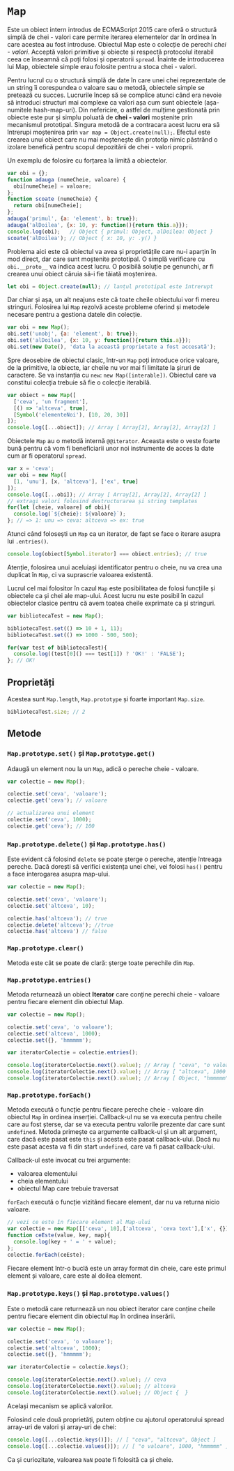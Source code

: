 # `Map`

Este un obiect intern introdus de ECMAScript 2015 care oferă o structură simplă de chei - valori care permite iterarea elementelor dar în ordinea în care acestea au fost introduse. Obiectul Map este o colecție de perechi *chei - valori*. Acceptă valori primitive și obiecte și respectă protocolul iterabil ceea ce înseamnă că poți folosi și operatorii `spread`. Înainte de introducerea lui Map, obiectele simple erau folosite pentru a stoca chei - valori.

Pentru lucrul cu o structură simplă de date în care unei chei reprezentate de un string îi corespundea o valoare sau o metodă, obiectele simple se pretează cu succes.
Lucrurile încep să se complice atunci când era nevoie să introduci structuri mai complexe ca valori așa cum sunt obiectele (așa-numitele hash-map-uri).
Din nefericire, o astfel de mulțime gestionată prin obiecte este pur și simplu poluată de **chei - valori** moștenite prin mecanismul prototipal. Singura metodă de a contracara acest lucru era să întrerupi moștenirea prin `var map = Object.create(null);`. Efectul este crearea unui obiect care nu mai moștenește din prototip nimic păstrând o izolare benefică pentru scopul depozitării de chei - valori proprii.

Un exemplu de folosire cu forțarea la limită a obiectelor.

```javascript
var obi = {};
function adauga (numeCheie, valoare) {
  obi[numeCheie] = valoare;
};
function scoate (numeCheie) {
  return obi[numeCheie];
};
adauga('primul', {a: 'element', b: true});
adauga('alDoilea', {x: 10, y: function(){return this.a}});
console.log(obi);   // Object { primul: Object, alDoilea: Object }
scoate('alDoilea'); // Object { x: 10, y: .y() }
```

Problema aici este că obiectul va avea și proprietățile care nu-i aparțin în mod direct, dar care sunt moștenite prototipal. O simplă verificare cu `obi.__proto__` va indica acest lucru.
O posibilă soluție pe genunchi, ar fi crearea unui obiect căruia să-i fie tăiată moștenirea.

```javascript
let obi = Object.create(null); // lanțul prototipal este întrerupt
```

Dar chiar și așa, un alt neajuns este că toate cheile obiectului vor fi mereu stringuri. Folosirea lui `Map` rezolvă aceste probleme oferind și metodele necesare pentru a gestiona datele din colecție.

```javascript
var obi = new Map();
obi.set('unobj', {a: 'element', b: true});
obi.set('alDoilea', {x: 10, y: function(){return this.a}});
obi.set(new Date(), 'data la această proprietate a fost accesată');
```

Spre deosebire de obiectul clasic, într-un `Map` poți introduce orice valoare, de la primitive, la obiecte, iar cheile nu vor mai fi limitate la șiruri de caractere. Se va instanția cu `new`: `new Map([interable])`. Obiectul care va constitui colecția trebuie să fie o colecție iterabilă.

```javascript
var obiect = new Map([
  ['ceva', 'un fragment'],
  [() => 'altceva', true],
  [Symbol('elementeNoi'), [10, 20, 30]]
]);
console.log([...obiect]); // Array [ Array[2], Array[2], Array[2] ]
```

Obiectele `Map` au o metodă internă `@@iterator`. Aceasta este o veste foarte bună pentru că vom fi beneficiarii unor noi instrumente de acces la date cum ar fi operatorul `spread`.

```javascript
var x = 'ceva';
var obi = new Map([
  [1, 'unu'], [x, 'altceva'], ['ex', true]
]);
console.log([...obi]); // Array [ Array[2], Array[2], Array[2] ]
// extragi valori folosind destructurarea și string templates
for(let [cheie, valoare] of obi){
  console.log(`${cheie}: ${valoare}`);
}; // => 1: unu => ceva: altceva => ex: true
```

Atunci când folosești un `Map` ca un iterator, de fapt se face o iterare asupra lui `.entries()`.

```javascript
console.log(obiect[Symbol.iterator] === obiect.entries); // true
```

Atenție, folosirea unui aceluiași identificator pentru o cheie, nu va crea una duplicat în `Map`, ci va suprascrie valoarea existentă.

Lucrul cel mai folositor în cazul `Map` este posibilitatea de folosi funcțiile și obiectele ca și chei ale map-ului. Acest lucru nu este posibil în cazul obiectelor clasice pentru că avem toatea cheile exprimate ca și stringuri.

```javascript
var bibliotecaTest = new Map();

bibliotecaTest.set(() => 10 + 1, 11);
bibliotecaTest.set(() => 1000 - 500, 500);

for(var test of bibliotecaTest){
  console.log((test[0]() === test[1]) ? 'OK!' : 'FALSE');
}; // OK!
```

## Proprietăți

Acestea sunt `Map.length`, `Map.prototype` și foarte important `Map.size`.

```javascript
bibliotecaTest.size; // 2
```

## Metode

### `Map.prototype.set()` și `Map.prototype.get()`

Adaugă un element nou la un `Map`, adică o pereche cheie - valoare.

```javascript
var colectie = new Map();

colectie.set('ceva', 'valoare');
colectie.get('ceva'); // valoare

// actualizarea unui element
colectie.set('ceva', 1000);
colectie.get('ceva'); // 100
```

### `Map.prototype.delete()` și `Map.prototype.has()`

Este evident că folosind `delete` se poate șterge o pereche, atenție întreaga pereche. Dacă dorești să verifici existența unei chei, vei folosi `has()` pentru a face interogarea asupra map-ului.

```javascript
var colectie = new Map();

colectie.set('ceva', 'valoare');
colectie.set('altceva', 10);

colectie.has('altceva'); // true
colectie.delete('altceva'); //true
colectie.has('altceva') // false
```

### `Map.prototype.clear()`

Metoda este cât se poate de clară: șterge toate perechile din `Map`.

### `Map.prototype.entries()`

Metoda returnează un obiect **Iterator** care conține perechi cheie - valoare pentru fiecare element din obiectul Map.

```javascript
var colectie = new Map();

colectie.set('ceva', 'o valoare');
colectie.set('altceva', 1000);
colectie.set({}, 'hmmmmm');

var iteratorColectie = colectie.entries();

console.log(iteratorColectie.next().value); // Array [ "ceva", "o valoare" ]
console.log(iteratorColectie.next().value); // Array [ "altceva", 1000 ]
console.log(iteratorColectie.next().value); // Array [ Object, "hmmmmm" ]
```

### `Map.prototype.forEach()`

Metoda execută o funcție pentru fiecare pereche cheie - valoare din obiectul `Map` în ordinea inserției. Callback-ul nu se va executa pentru cheile care au fost șterse, dar se va executa pentru valorile prezente dar care sunt `undefined`.
Metoda primește ca argumente callback-ul și un alt argument, care dacă este pasat este `this` și acesta este pasat callback-ului. Dacă nu este pasat acesta va fi din start `undefined`, care va fi pasat callback-ului.

Callback-ul este invocat cu trei argumente:

-   valoarea elementului
-   cheia elementului
-   obiectul Map care trebuie traversat

`forEach` execută o funcție vizitând fiecare element, dar nu va returna nicio valoare.

```javascript
// vezi ce este în fiecare element al Map-ului
var colectie = new Map([['ceva', 10],['altceva', 'ceva text'],['x', {}]]);
function ceEste(value, key, map){
  console.log(key + ' = ' + value);
};
colectie.forEach(ceEste);
```

Fiecare element într-o buclă este un array format din cheie, care este primul element și valoare, care este al doilea element.

### `Map.prototype.keys()` și `Map.prototype.values()`

Este o metodă care returnează un nou obiect iterator care conține cheile pentru fiecare element din obiectul `Map` în ordinea inserării.

```javascript
var colectie = new Map();

colectie.set('ceva', 'o valoare');
colectie.set('altceva', 1000);
colectie.set({}, 'hmmmmm');

var iteratorColectie = colectie.keys();

console.log(iteratorColectie.next().value); // ceva
console.log(iteratorColectie.next().value); // altceva
console.log(iteratorColectie.next().value); // Object {  }
```

Același mecanism se aplică valorilor.

Folosind cele două proprietăți, putem obține cu ajutorul operatorului spread array-uri de valori și array-uri de chei:

```javascript
console.log([...colectie.keys()]); // [ "ceva", "altceva", Object ]
console.log([...colectie.values()]); // [ "o valoare", 1000, "hmmmmm" ]
```

Ca și curiozitate, valoarea `NaN` poate fi folosită ca și cheie.
